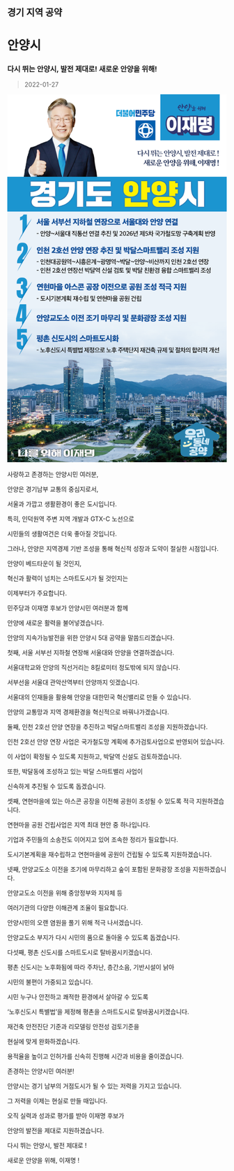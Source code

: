 ## 경기 지역 공약

# 안양시

### 다시 뛰는 안양시, 발전 제대로! 새로운 안양을 위해!
> 2022-01-27

![안양시 지역공약](./005_009_017.png)

사랑하고 존경하는 안양시민 여러분,

 

안양은 경기남부 교통의 중심지로서, 

서울과 가깝고 생활환경이 좋은 도시입니다. 

특히, 인덕원역 주변 지역 개발과 GTX-C 노선으로 

시민들의 생활여건은 더욱 좋아질 것입니다. 

 

그러나, 안양은 지역경제 기반 조성을 통해 혁신적 성장과 도약이 절실한 시점입니다. 

안양이 베드타운이 될 것인지, 

혁신과 활력이 넘치는 스마트도시가 될 것인지는  

이제부터가 주요합니다. 

 

민주당과 이재명 후보가 안양시민 여러분과 함께 

안양에 새로운 활력을 불어넣겠습니다. 

안양의 지속가능발전을 위한 안양시 5대 공약을 말씀드리겠습니다.

 

첫째, 서울 서부선 지하철 연장해 서울대와 안양을 연결하겠습니다.

 

서울대학교와 안양의 직선거리는 8킬로미터 정도밖에 되지 않습니다. 

서부선을 서울대 관악산역부터 안양까지 잇겠습니다. 

서울대의 인재들을 활용해 안양을 대한민국 혁신밸리로 만들 수 있습니다. 

안양의 교통망과 지역 경제환경을 혁신적으로 바꿔나가겠습니다.

 

둘째, 인천 2호선 안양 연장을 추진하고 박달스마트밸리 조성을 지원하겠습니다.

인천 2호선 안양 연장 사업은 국가철도망 계획에 추가검토사업으로 반영되어 있습니다.

이 사업이 확정될 수 있도록 지원하고, 박달역 신설도 검토하겠습니다.

또한, 박달동에 조성하고 있는 박달 스마트밸리 사업이 

신속하게 추진될 수 있도록 돕겠습니다.

 

셋째, 연현마을에 있는 아스콘 공장을 이전해 공원이 조성될 수 있도록 적극 지원하겠습니다.  

 

연현마을 공원 건립사업은 지역 최대 현안 중 하나입니다.

기업과 주민들의 소송전도 이어지고 있어 조속한 정리가 필요합니다.

도시기본계획을 재수립하고 연현마을에 공원이 건립될 수 있도록 지원하겠습니다. 

 

넷째, 안양교도소 이전을 조기에 마무리하고 숲이 포함된 문화광장 조성을 지원하겠습니다.

 

안양교도소 이전을 위해 중앙정부와 지자체 등 

여러기관의 다양한 이해관계 조율이 필요합니다. 

안양시민의 오랜 염원을 풀기 위해 적극 나서겠습니다.  

안양교도소 부지가 다시 시민의 품으로 돌아올 수 있도록 돕겠습니다. 

 

다섯째, 평촌 신도시를 스마트도시로 탈바꿈시키겠습니다. 

 

평촌 신도시는 노후화됨에 따라 주차난, 층간소음, 기반시설이 낡아    

시민의 불편이 가중되고 있습니다. 

시민 누구나 안전하고 쾌적한 환경에서 살아갈 수 있도록 

‘노후신도시 특별법’을 제정해 평촌을 스마트도시로 탈바꿈시키겠습니다. 

재건축 안전진단 기준과 리모델링 안전성 검토기준을

현실에 맞게 완화하겠습니다.  

용적율을 높이고 인허가를 신속히 진행해 시간과 비용을 줄이겠습니다. 

 

 

존경하는 안양시민 여러분!

 

안양시는 경기 남부의 거점도시가 될 수 있는 저력을 가지고 있습니다.

그 저력을 이제는 현실로 만들 때입니다.

오직 실력과 성과로 평가를 받아 이재명 후보가

안양의 발전을 제대로 지원하겠습니다. 

 

다시 뛰는 안양시, 발전 제대로 !

새로운 안양을 위해, 이재명 ! 

						